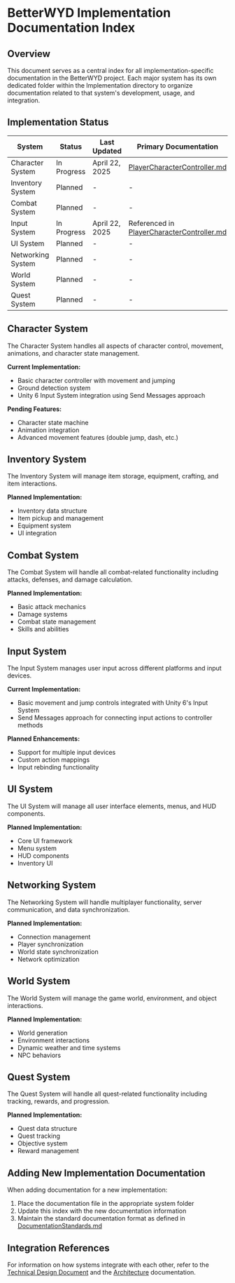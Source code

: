 # BetterWYD Implementation Documentation Index

## Overview

This document serves as a central index for all implementation-specific documentation in the BetterWYD project. Each major system has its own dedicated folder within the Implementation directory to organize documentation related to that system's development, usage, and integration.

## Implementation Status

| System | Status | Last Updated | Primary Documentation |
|--------|--------|--------------|------------------------|
| Character System | In Progress | April 22, 2025 | [PlayerCharacterController.md](./CharacterSystem/PlayerCharacterController.md) |
| Inventory System | Planned | - | - |
| Combat System | Planned | - | - |
| Input System | In Progress | April 22, 2025 | Referenced in [PlayerCharacterController.md](./CharacterSystem/PlayerCharacterController.md) |
| UI System | Planned | - | - |
| Networking System | Planned | - | - |
| World System | Planned | - | - |
| Quest System | Planned | - | - |

## Character System

The Character System handles all aspects of character control, movement, animations, and character state management.

**Current Implementation:**
- Basic character controller with movement and jumping
- Ground detection system
- Unity 6 Input System integration using Send Messages approach

**Pending Features:**
- Character state machine
- Animation integration
- Advanced movement features (double jump, dash, etc.)

## Inventory System

The Inventory System will manage item storage, equipment, crafting, and item interactions.

**Planned Implementation:**
- Inventory data structure
- Item pickup and management
- Equipment system
- UI integration

## Combat System

The Combat System will handle all combat-related functionality including attacks, defenses, and damage calculation.

**Planned Implementation:**
- Basic attack mechanics
- Damage systems
- Combat state management
- Skills and abilities

## Input System

The Input System manages user input across different platforms and input devices.

**Current Implementation:**
- Basic movement and jump controls integrated with Unity 6's Input System
- Send Messages approach for connecting input actions to controller methods

**Planned Enhancements:**
- Support for multiple input devices
- Custom action mappings
- Input rebinding functionality

## UI System

The UI System will manage all user interface elements, menus, and HUD components.

**Planned Implementation:**
- Core UI framework
- Menu system
- HUD components
- Inventory UI

## Networking System

The Networking System will handle multiplayer functionality, server communication, and data synchronization.

**Planned Implementation:**
- Connection management
- Player synchronization
- World state synchronization
- Network optimization

## World System

The World System will manage the game world, environment, and object interactions.

**Planned Implementation:**
- World generation
- Environment interactions
- Dynamic weather and time systems
- NPC behaviors

## Quest System

The Quest System will handle all quest-related functionality including tracking, rewards, and progression.

**Planned Implementation:**
- Quest data structure
- Quest tracking
- Objective system
- Reward management

## Adding New Implementation Documentation

When adding documentation for a new implementation:

1. Place the documentation file in the appropriate system folder
2. Update this index with the new documentation information
3. Maintain the standard documentation format as defined in [DocumentationStandards.md](../Guidelines/DocumentationStandards.md)

## Integration References

For information on how systems integrate with each other, refer to the [Technical Design Document](../TechnicalDesignDocument.md) and the [Architecture](../Architecture/) documentation.